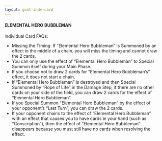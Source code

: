 ```yaml
---
layout: goat-indv-card
---
```


#### ELEMENTAL HERO BUBBLEMAN

Individual Card FAQs:

*   Missing the Timing: If “Elemental Hero Bubbleman” is Summoned by an effect in the middle of a chain, you will miss the timing and cannot draw the 2 cards.
*   You can only use the effect of “Elemental Hero Bubbleman” to Special Summon itself during your Main Phase.
*   If you choose not to draw 2 cards for “Elemental Hero Bubbleman’s” effect, it does not start a chain.
*   If “Elemental Hero Bubbleman” is destroyed and then Special Summoned by “Rope of Life” in the Damage Step, if there are no other cards on your side of the field, you can draw 2 cards for the effect of “Elemental Hero Bubbleman”.
*   If you Special Summon “Elemental Hero Bubbleman” by the effect of your opponent’s “Last Turn”, you can draw the 2 cards.
*   If your opponent chains to the effect of “Elemental Hero Bubbleman” with an effect that causes you to have cards in your hand (such as “Conscription”), then the effect of “Elemental Hero Bubbleman” disappears because you must still have no cards when resolving the effect.
